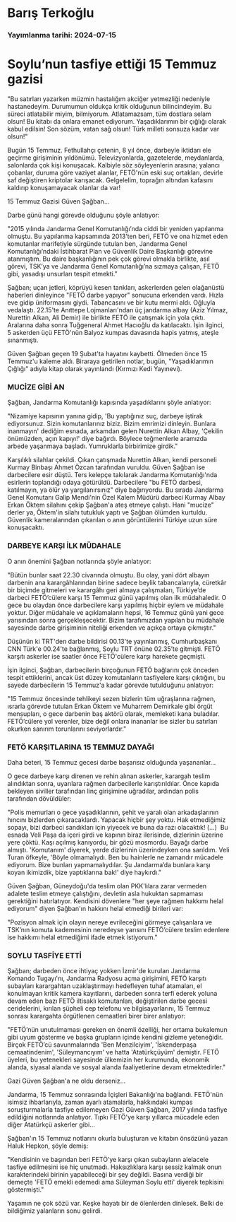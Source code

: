# Barış Terkoğlu

### Yayımlanma tarihi: 2024-07-15

# Soylu’nun tasfiye ettiği 15 Temmuz gazisi

"Bu satırları yazarken müzmin hastalığım akciğer yetmezliği nedeniyle hastanedeyim. Durumumun oldukça kritik olduğunun bilincindeyim. Bu süreci atlatabilir miyim, bilmiyorum. Atlatamazsam, tüm dostlara selam olsun! Bu kitabı da onlara emanet ediyorum. Yaşadıklarımın bir çığlığı olarak kabul edilsin! Son sözüm, vatan sağ olsun! Türk milleti sonsuza kadar var olsun!"

Bugün 15 Temmuz. Fethullahçı çetenin, 8 yıl önce, darbeyle iktidarı ele geçirme girişiminin yıldönümü. Televizyonlarda, gazetelerde, meydanlarda, salonlarda çok kişi konuşacak. Kalbiyle söz söyleyenlerin arasına; yalancı çobanlar, duruma göre vaziyet alanlar, FETÖ'nün eski suç ortakları, devirle saf değiştiren kriptolar karışacak. Gelgelelim, toprağın altından kafasını kaldırıp konuşamayacak olanlar da var!

15 Temmuz Gazisi Güven Şağban...

Darbe günü hangi görevde olduğunu şöyle anlatıyor:

"2015 yılında Jandarma Genel Komutanlığı’nda ciddi bir yeniden yapılanma olmuştu. Bu yapılanma kapsamında 2013’ten beri, FETÖ ve ona hizmet eden komutanlar marifetiyle sürgünde tutulan ben, Jandarma Genel Komutanlığı’ndaki İstihbarat Plan ve Güvenlik Daire Başkanlığı görevine atanmıştım. Bu daire başkanlığının pek çok görevi olmakla birlikte, asıl görevi, TSK’ya ve Jandarma Genel Komutanlığı’na sızmaya çalışan, FETÖ gibi, yasadışı unsurları tespit etmekti."

Şağban; uçan jetleri, köprüyü kesen tankları, askerlerden gelen olağanüstü haberleri dinleyince "FETÖ darbe yapıyor" sonucuna erkenden vardı. Hızla eve gidip üniformasını giydi. Tabancasını ve bir kutu mermi aldı. Oğluyla vedalaştı. 22.15'te Anıttepe Lojmanları'ndan üç jandarma albay (Aziz Yılmaz, Nurettin Alkan, Ali Demir) ile birlikte FETÖ ile çatışmak için yola çıktı. Aralarına daha sonra Tuğgeneral Ahmet Hacıoğlu da katılacaktı. İşin ilginci, 5 askerden üçü FETÖ'nün Balyoz kumpas davasında hapis yatmış, ateşle sınanmıştı.

Güven Şağban geçen 19 Şubat'ta hayatını kaybetti. Ölmeden önce 15 Temmuz'u kaleme aldı. Biraraya getirilen notlar, bugün, "Yaşadıklarımın Çığlığı" adıyla kitap olarak yayınlandı (Kırmızı Kedi Yayınevi).


### MUCİZE GİBİ AN

Şağban, Jandarma Komutanlığı kapısında yaşadıklarını şöyle anlatıyor:

"Nizamiye kapısının yanına gidip, 'Bu yaptığınız suç, darbeye iştirak ediyorsunuz. Sizin komutanlarınız biziz. Bizim emrimizi dinleyin. Bunlara inanmayın' dediğim esnada, arkamdan gelen Nurettin Alkan Albay, 'Çekilin önümüzden, açın kapıyı!' diye bağırdı. Böylece teğmenlerle aramızda arbede yaşanmaya başladı. Yumruklarla birbirimize girdik."

Karşılıklı silahlar çekildi. Çıkan çatışmada Nurettin Alkan, kendi personeli Kurmay Binbaşı Ahmet Özcan tarafından vuruldu. Güven Şağban ise darbecilere esir düştü. Ters kelepçe takılarak Jandarma Komutanlığı'nda esirlerin toplandığı odaya götürüldü. Darbecilere "bu FETÖ darbesi, katılmayın, ya ölür ya yargılanırsınız" diye bağırıyordu. Bu sırada Jandarma Genel Komutanı Galip Mendi'nin Özel Kalem Müdürü darbeci Kurmay Albay Erkan Öktem silahını çekip Şağban'a ateş etmeye çalıştı. Hani "mucize" derler ya, Öktem'in silahı tutukluk yaptı ve Şağban ölümden kurtuldu. Güvenlik kameralarından çıkarılan o anın görüntülerini Türkiye uzun süre konuşacaktı.


### DARBEYE KARŞI İLK MÜDAHALE

O anın önemini Şağban notlarında şöyle anlatıyor:

"Bütün bunlar saat 22.30 civarında olmuştu. Bu olay, yani dört albayın darbenin ana karargâhlarından birine sadece beylik tabancalarıyla, cüretkâr bir biçimde gitmeleri ve karargâhı geri almaya çalışmaları, Türkiye’de darbeci FETÖ’cülere karşı 15 Temmuz günü yapılmış olan ilk müdahaledir. O gece bu olaydan önce darbecilere karşı yapılmış hiçbir eylem ve müdahale yoktur. Diğer müdahale ve açıklamaların hepsi, 16 Temmuz günü yani gece yarısından sonra gerçekleşecektir. Bizim tarafımızdan yapılan bu müdahale sayesinde darbe girişiminin niteliği erkenden ve açıkça ortaya çıkmıştır."

Düşünün ki TRT'den darbe bildirisi 00.13'te yayınlanmış, Cumhurbaşkanı CNN Türk'e 00.24'te bağlanmış, Soylu TRT önüne 02.35’te gitmişti. FETÖ karşıtı askerler ise saatler önce FETÖ'cülere karşı harekete geçmişti.

İşin ilginci, Şağban, darbecilerin birçoğunun FETÖ bağlarını çok önceden tespit ettiklerini, ancak üst düzey komutanların tasfiyelere karşı çıktığını, bu sayede darbecilerin 15 Temmuz'a kadar görevde tutulduğunu anlatıyor:

"15 Temmuz öncesinde tehlikeyi sezen bizlerin tüm uğraşlarına rağmen, ısrarla görevde tutulan Erkan Öktem ve Muharrem Demirkale gibi örgüt mensupları, o gece darbenin baş aktörü olarak, memleketi kana buladılar. FETÖ’cülere yol verenler, bize değil onlara inananlar ise sizler bu satırları okurken sanırım torunlarını seviyorlardır."


### FETÖ KARŞITLARINA 15 TEMMUZ DAYAĞI

Daha beteri, 15 Temmuz gecesi darbe başarısız olduğunda yaşananlar…

O gece darbeye karşı direnen ve rehin alınan askerler, karargah teslim alındıktan sonra, uyarılara rağmen darbecilerle karıştırıldılar. Önce kapıda bekleyen siviller tarafından linç girişimine uğradılar, ardından polis tarafından dövüldüler:

"Polis memurları o gece yaşadıklarının, şehit ve yaralı olan arkadaşlarının hıncını bizlerden çıkaracaklardı. Yapacak hiçbir şey yoktu. Hak etmediğimiz sopayı, bizi darbeci sandıkları için yiyecek ve buna da razı olacaktık! (...)  Bu esnada Veli Paşa da içeri girdi ve kapının biraz ilerisinde, dizlerinin üzerine yere çöktü. Kaşı açılmış kanıyordu, bir gözü mosmordu. Bayağı darbe almıştı. 'Komutanım' diyerek, yerde dizlerinin üzerindeyken ona sarıldım. Veli Turan öfkeyle, 'Böyle olmamalıydı. Ben bu hainlerle ne zamandır mücadele ediyorum. Bize bunları yapmamalıydılar. Şu Jandarma’da bunlara karşı koyan ikimizdik, bize yaptıklarına bak!' diye haykırdı."

Güven Şağban, Güneydoğu'da teslim olan PKK'lılara zarar vermeden adalete teslim etmeye çalıştığını, devletin asla hukuktan sapmaması gerektiğini hatırlatıyor. Kendisini dövenlere "her şeye rağmen hakkımı helal ediyorum" diyen Şağban'ın hakkını helal etmediği birileri var:

"Pozisyon almak için olayın nereye evrileceğini görmeye çalışanlara ve TSK’nın komuta kademesinin neredeyse yarısını FETÖ’cülere teslim edenlere ise hakkımı helal etmediğimi ifade etmek istiyorum."


### SOYLU TASFİYE ETTİ

Şağban; darbeden önce ihtiyaç yokken İzmir'de kurulan Jandarma Komando Tugayı'nı, Jandarma Radyosu açma girişimini, FETÖ karşıtı subayları karargahtan uzaklaştırmayı hedefleyen tuhaf atamaları, el konulmayan kritik kamera kayıtlarını, darbeden sonra terfi ederek yoluna devam eden bazı FETÖ iltisaklı komutanları, değiştirilen darbe gecesi ceridelerini, kırılan şüpheli cep telefonu ve bilgisayarlarını, 15 Temmuz sonrası karargahta örgütlenen cemaatleri birer birer anlatıyor:

"FETÖ’nün unutulmaması gereken en önemli özelliği, her ortama bukalemun gibi uyum gösterme ve başka grupların içinde kendini gizleme yeteneğidir. Birçok FETÖ’cü savunmalarında 'Ben Menzilciyim', 'İskenderpaşa cemaatindenim', 'Süleymancıyım' ve hatta 'Atatürkçüyüm' demiştir. FETÖ üyeleri, bu yetenekleri sayesinde ülkemizin her kurumunda, ekonomik alanda, siyasal alanda ve sosyal alanda faaliyetlerine devam etmektedirler."

Gazi Güven Şağban'a ne oldu derseniz...

Jandarma, 15 Temmuz sonrasında İçişleri Bakanlığı'na bağlandı. FETÖ'nün isimsiz ihbarlarıyla, zaman ayarlı atamalarla, hakkındaki kumpas soruşturmalarla tasfiye edilemeyen Gazi Güven Şağban, 2017 yılında tasfiye edildiğini notlarında anlatıyor. Tıpkı FETÖ'ye karşı yıllarca mücadele eden diğer Atatürkçü askerler gibi...

Şağban'ın 15 Temmuz notlarını okurla buluşturan ve kitabın önsözünü yazan Haluk Hepkon, şöyle demiş:

"Kendisinin ve başından beri FETÖ’ye karşı çıkan subayların alelacele tasfiye edilmesini ise hiç unutmadı. Haksızlıklara karşı sessiz kalmak onun karakterindeki birinin yapabileceği bir şey değildi. Basına verdiği bir demeçte 'FETÖ emekli edemedi ama Süleyman Soylu etti' diyerek tepkisini göstermişti."

Yaşamın ne çok sözü var. Keşke hayatı bir de ölenlerden dinlesek. Belki de bildiğimiz yalanların sonu gelirdi.











